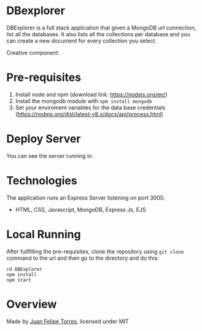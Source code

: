 # DBexplorer

DBExplorer is a full stack application that given a MongoDB url connection, list all the databases. It also lists all the collections per database and you can create a new document for every collection you select.

Creative component: 

# Pre-requisites

1. Install node and npm (download link: https://nodejs.org/en/)
2. Install the mongodb module with ```npm install mongodb ```
3. Set your enviroment variables for the data base credentials (https://nodejs.org/dist/latest-v8.x/docs/api/process.html)

# Deploy Server

You can see the server running in: 

# Technologies

The application runs an Express Server listening on port 3000.

  * HTML, CSS, Javascript, MongoDB, Express Js, EJS
  
# Local Running

After fullfilling the pre-requisites, clone the repository using ```git clone``` command to the url and then go to the directory and do this:

```
cd DBExplorer
npm install
npm start

```
# Overview

Made by [Juan Felipe Torres](https://github.com/jftorresp), licensed under MIT
